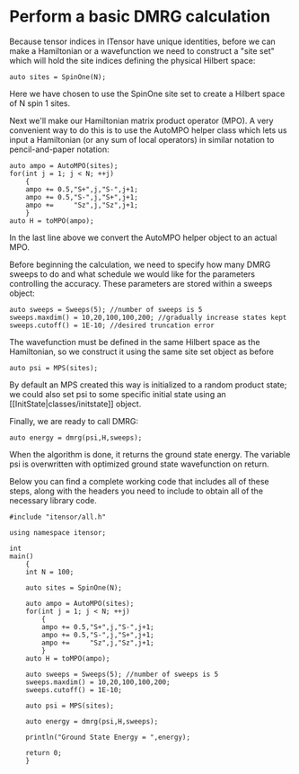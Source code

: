 # Perform a basic DMRG calculation #

Because tensor indices in ITensor have unique identities, before we can make a Hamiltonian
or a wavefunction we need to construct a "site set" which will hold the site indices defining
the physical Hilbert space:

    auto sites = SpinOne(N);

Here we have chosen to use the SpinOne site set to create a Hilbert space of N 
spin 1 sites.

Next we'll make our Hamiltonian matrix product operator (MPO). A very 
convenient way to do this is to use the AutoMPO helper class which lets 
us input a Hamiltonian (or any sum of local operators) in similar notation
to pencil-and-paper notation:

    auto ampo = AutoMPO(sites);
    for(int j = 1; j < N; ++j)
        {
        ampo += 0.5,"S+",j,"S-",j+1;
        ampo += 0.5,"S-",j,"S+",j+1;
        ampo +=     "Sz",j,"Sz",j+1;
        }
    auto H = toMPO(ampo);

In the last line above we convert the AutoMPO helper object to an actual MPO.

Before beginning the calculation, we need to specify how many DMRG sweeps to do and
what schedule we would like for the parameters controlling the accuracy.
These parameters are stored within a sweeps object:

    auto sweeps = Sweeps(5); //number of sweeps is 5
    sweeps.maxdim() = 10,20,100,100,200; //gradually increase states kept
    sweeps.cutoff() = 1E-10; //desired truncation error

The wavefunction must be defined in the same Hilbert space
as the Hamiltonian, so we construct it using the same site set object as before

    auto psi = MPS(sites);

By default an MPS created this way is initialized to a random product state; we could also set psi
to some specific initial state using an [[InitState|classes/initstate]] object.

Finally, we are ready to call DMRG:

    auto energy = dmrg(psi,H,sweeps);

When the algorithm is done, it returns the ground state energy. The variable psi
is overwritten with optimized ground state wavefunction on return.

Below you can find a complete working code that includes all of these steps,
along with the headers you need to include to obtain all of the necessary library code.

    #include "itensor/all.h"

    using namespace itensor;

    int 
    main()
        {
        int N = 100;

        auto sites = SpinOne(N);

        auto ampo = AutoMPO(sites);
        for(int j = 1; j < N; ++j)
            {
            ampo += 0.5,"S+",j,"S-",j+1;
            ampo += 0.5,"S-",j,"S+",j+1;
            ampo +=     "Sz",j,"Sz",j+1;
            }
        auto H = toMPO(ampo);

        auto sweeps = Sweeps(5); //number of sweeps is 5
        sweeps.maxdim() = 10,20,100,100,200;
        sweeps.cutoff() = 1E-10;

        auto psi = MPS(sites);

        auto energy = dmrg(psi,H,sweeps);

        println("Ground State Energy = ",energy);

        return 0;
        }

